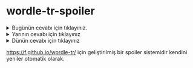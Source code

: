 # wordle-tr-spoiler

<details>
  <summary>Bugünün cevabı için tıklayınız.</summary>
  <br>
    <b> ozuga </b>
</details>

<details>
  <summary>Yarının cevabı için tıklayınız</summary>
  <br>
   <b> kösem </b>
</details>

<details>
  <summary>Dünün cevabı için tıklayınız </summary>
  <br>
  <b> pufla </b>
</details>

https://f.github.io/wordle-tr/ için geliştirilmiş bir spoiler sistemidir kendini yeniler otomatik olarak.

